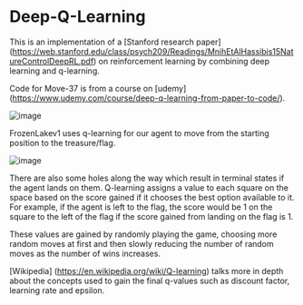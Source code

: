 # Deep-Q-Learning

This is an implementation of a [Stanford research paper] (https://web.stanford.edu/class/psych209/Readings/MnihEtAlHassibis15NatureControlDeepRL.pdf) on reinforcement learning by combining deep learning and q-learning. 

Code for Move-37 is from a course on [udemy] (https://www.udemy.com/course/deep-q-learning-from-paper-to-code/).

![image](https://user-images.githubusercontent.com/67076071/179661634-a0771ca2-8b9b-436c-be40-969915f6fb28.png)

FrozenLakev1 uses q-learning for our agent to move from the starting position to the treasure/flag.

![image](https://user-images.githubusercontent.com/67076071/179661820-87eb1bed-bbb2-4b7f-ac3c-0e3a53680c93.png)

There are also some holes along the way which result in terminal states if the agent lands on them. Q-learning assigns a value to each square on the space based on the score gained if it chooses the best option available to it. For example, if the agent is left to the flag, the score would be 1 on the square to the left of the flag if the score gained from landing on the flag is 1.

These values are gained by randomly playing the game, choosing more random moves at first and then slowly reducing the number of random moves as the number of wins increases.

[Wikipedia] (https://en.wikipedia.org/wiki/Q-learning) talks more in depth about the concepts used to gain the final q-values such as discount factor, learning rate and epsilon.
